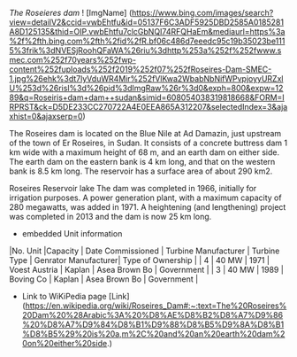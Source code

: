 

*The Roseieres dam*
! [ImgName] (https://www.bing.com/images/search?view=detailV2&ccid=vwbEhtfu&id=05137F6C3ADF5925DBD2585A0185281A8D125135&thid=OIP.vwbEhtfu7clcGbNQI74RFQHaEm&mediaurl=https%3a%2f%2fth.bing.com%2fth%2fid%2fR.bf06c486d7eeedc95c19b35023be1115%3frik%3dNVESjRoohQFaWA%26riu%3dhttp%253a%252f%252fwww.smec.com%252f70years%252fwp-content%252fuploads%252f2019%252f07%252fRoseires-Dam-SMEC-1.jpg%26ehk%3dt7lyVduWR4Mir%252fVlKwa2WbabNbNifWPvpjoyyURZxlU%253d%26risl%3d%26pid%3dImgRaw%26r%3d0&exph=800&expw=1289&q=Roseiris+dam+dam++sudan&simid=608054038319818668&FORM=IRPRST&ck=D5DE233CC270722A4E0EEA865A312207&selectedIndex=3&ajaxhist=0&ajaxserp=0)

The Roseires dam is located on the Blue Nile at Ad Damazin, just upstream of the town of Er Roseires, in Sudan. 
It consists of a concrete buttress dam 1 km wide with a maximum height of 68 m, and an earth dam on either side. 
The earth dam on the eastern bank is 4 km long, and that on the western bank is 8.5 km long. The reservoir has a surface area of about 290 km2.

Roseires Reservoir lake
The dam was completed in 1966, initially for irrigation purposes. A power generation plant, with a maximum capacity of 280 megawatts, was added in 1971. 
A heightening (and lengthening) project was completed in 2013 and the dam is now 25 km long.

* embedded Unit information 

|No. Unit  |Capacity  | Date Commissioned  | Turbine Manufacturer  | Turbine Type  | Genrator Manufacturer| Type of Ownership |
| 4        |   40 MW  |       1971         |    Voest Austria      |  Kaplan       |      Asea Brown Bo   |    Government     |
| 3        |   40 MW  |       1989         |    Boving Co          |  Kaplan       |     Asea Brown Bo    |     Government    |
 
* Link to WiKiPedia page 
[Link] (https://en.wikipedia.org/wiki/Roseires_Dam#:~:text=The%20Roseires%20Dam%20%28Arabic%3A%20%D8%AE%D8%B2%D8%A7%D9%86%20%D8%A7%D9%84%D8%B1%D9%88%D8%B5%D9%8A%D8%B1%D8%B5%29%20is%20a,m%2C%20and%20an%20earth%20dam%20on%20either%20side.)




